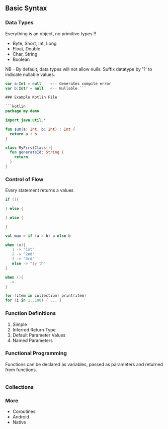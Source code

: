 ## Basic Syntax


### Data Types
Everything is an object, no primitive types !!
- Byte, Short, Int, Long
- Float, Double
- Char, String
- Boolean

NB - By default, data types will not allow nulls.  Suffix datatype by '?' to indicate nullable values.

```kotlin
var a:Int = null    <-- Generates compile error
var b:Int? = null   <-- Nullable ```

### Example Kotlin File

```kotlin
package my.demo

import java.util.*

fun sum(a: Int, b: Int) : Int {
  return a + b
}

class MyFirstClass(){
  fun generateId: String {
    return
  }
}
```

### Control of Flow
Every statement returns a values

```kotlin
if (){

} else {

} else {

}

val max = if (a > b) a else b
```

```kotlin
when (x){
   1 -> "1st"
   2 -> "2nd"
   3 -> "3rd"
   else -> "$y th"
}

when (){
  ->
}

```

```kotlin
for (item in collection) print(item)
for (i in 1..100) { ... }  


```


### Function Definitions
1. Simple
1. Inferred Return Type
1. Default Parameter Values
1. Named Parameters

### Functional Programming
Functions can be declared as variables, passed as parameters and returned from functions.

```

```


### Collections


### More

- Coroutines
- Android
- Native
